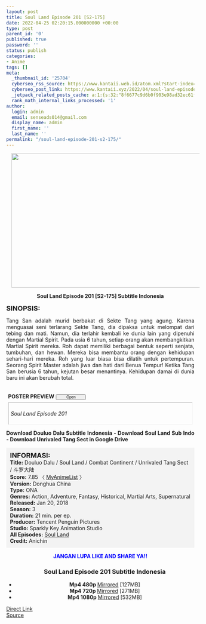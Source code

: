 ```yaml
---
layout: post
title: Soul Land Episode 201 [S2-175]
date: 2022-04-25 02:20:15.000000000 +00:00
type: post
parent_id: '0'
published: true
password: ''
status: publish
categories:
- Anime
tags: []
meta:
  _thumbnail_id: '25704'
  cyberseo_rss_source: https://www.kantaii.web.id/atom.xml?start-index=1&max-results=150
  cyberseo_post_link: https://www.kantaii.xyz/2022/04/soul-land-episode-201-s2-175.html
  _jetpack_related_posts_cache: a:1:{s:32:"8f6677c9d6b0f903e98ad32ec61f8deb";a:2:{s:7:"expires";i:1651010593;s:7:"payload";a:3:{i:0;a:1:{s:2:"id";i:24564;}i:1;a:1:{s:2:"id";i:23442;}i:2;a:1:{s:2:"id";i:24277;}}}}
  rank_math_internal_links_processed: '1'
author:
  login: admin
  email: senseads014@gmail.com
  display_name: admin
  first_name: ''
  last_name: ''
permalink: "/soul-land-episode-201-s2-175/"
---
```

<div class="separator" style="clear: both; text-align: center;"><a href="https://blogger.googleusercontent.com/img/b/R29vZ2xl/AVvXsEjG-cwEz8lKC581_dfquIZ5_KG9Rzo8NYCWMldrL9m-fBvcQarZHOe9DY3o_P7TuNAktg4pTL5Jd7UFWnU8T_-VCQoeChNadPUrpnFAvC8CiEBo22XBagTbrussCWsNiV-SdCGuaIK0h9FPQI3DmzbZ1oVWrrcANmv0q0rDdO-OfdaW0x4CEjaPg-WO/s1365/Soul%20Land%20201%20a.jpg" style="margin-left: 1em; margin-right: 1em;"><img border="0" data-original-height="767" data-original-width="1365" height="360" src="{{ site.baseurl }}/assets/2022/04/Soul%20Land%20201%20a.jpg" width="640" /></a></div>
<p>
<div style="text-align: center;"><b>Soul Land Episode 201 [S2-175] Subtitle Indonesia</b></p>
</div>
<p><b><span style="font-size: large;">SINOPSIS:</span></b>
<div style="text-align: justify;">Tang San adalah murid berbakat di Sekte Tang yang agung. Karena menguasai seni terlarang Sekte Tang, dia dipaksa untuk melompat dari tebing dan mati. Namun, dia terlahir kembali ke dunia lain yang dipenuhi dengan Martial Spirit. Pada usia 6 tahun, setiap orang akan membangkitkan Martial Spirit mereka. Roh dapat memiliki berbagai bentuk seperti senjata, tumbuhan, dan hewan. Mereka bisa membantu orang dengan kehidupan sehari-hari mereka. Roh yang luar biasa bisa dilatih untuk pertempuran. Seorang Spirit Master adalah jiwa dan hati dari Benua Tempur! Ketika Tang San berusia 6 tahun, kejutan besar menantinya. Kehidupan damai di dunia baru ini akan berubah total.</p>
<p><a name="more"></a>
<div>
<div style="margin: 5px;">
<div class="smallfont" style="margin-bottom: 2px;"><span style="font-weight: bold;"><br />POSTER PREVIEW</span><input onclick="if (this.parentNode.parentNode.getElementsByTagName('div')[1].getElementsByTagName('div')[0].style.display != '') { this.parentNode.parentNode.getElementsByTagName('div')[1].getElementsByTagName('div')[0].style.display = ''; this.innerText = ''; this.value = ' Close..'; } else { this.parentNode.parentNode.getElementsByTagName('div')[1].getElementsByTagName('div')[0].style.display = 'none'; this.innerText = ''; this.value = ' Clik Here'; }" style="font-size: 10px; margin: 5px; padding: 0px; width: 80px;" type="button" value="Open" /></div>
<div class="alt2" style="border: 1px inset; margin: 0px; padding: 6px;">
<div style="display: none;">
<div class="separator" style="clear: both; text-align: center;"><a href="https://blogger.googleusercontent.com/img/b/R29vZ2xl/AVvXsEhc7fnhTJzYl_3ieBEvuU2Wa6FyIe5CZ5EjPwwgY25ZP5QWgmkaiBGlUP2e9hW1K42GofXdD2eRyhrzZb5ePWjsUscOI_BXDqLdyY6V-KiU4zGT6H-PK0dwDBAze4drRXOKO15dYND1ykqCW512U8r8ferNW-dLsah2YhhWWQlt_l5_pCMFAKj0KAug/s1365/Soul%20Land%20201%20b.jpg" style="margin-left: 1em; margin-right: 1em;"><img border="0" data-original-height="767" data-original-width="1365" height="360" src="{{ site.baseurl }}/assets/2022/04/Soul%20Land%20201%20b.jpg" width="640" /></a></div>
<p>
<div class="separator" style="clear: both; text-align: center;"><a href="https://blogger.googleusercontent.com/img/b/R29vZ2xl/AVvXsEjG-cwEz8lKC581_dfquIZ5_KG9Rzo8NYCWMldrL9m-fBvcQarZHOe9DY3o_P7TuNAktg4pTL5Jd7UFWnU8T_-VCQoeChNadPUrpnFAvC8CiEBo22XBagTbrussCWsNiV-SdCGuaIK0h9FPQI3DmzbZ1oVWrrcANmv0q0rDdO-OfdaW0x4CEjaPg-WO/s1365/Soul%20Land%20201%20a.jpg" style="margin-left: 1em; margin-right: 1em;"><img border="0" data-original-height="767" data-original-width="1365" height="360" src="{{ site.baseurl }}/assets/2022/04/Soul%20Land%20201%20a.jpg" width="640" /></a></div>
</div>
<p><i>Soul Land Episode 201</i></div>
</div>
</div>
<p> <b>Download Douluo Dalu Subtitle Indonesia - Download Soul Land Sub Indo - Download Unrivaled Tang Sect in Google Drive</b></div>
<p>
<div style="background-color: #f3f3f3; padding: 10px; text-align: left;"><b><span style="font-size: large;">INFORMASI:</span></b><br /><b>Title:</b> Douluo Dalu / Soul Land / Combat Continent / Unrivaled Tang Sect / 斗罗大陆<br /><b>Score:</b> 7.85 〈 <a href="https://myanimelist.net/anime/37150/Douluo_Dalu" target="_blank" rel="noopener">MyAnimeList</a> 〉<br /><b>Version:</b> Donghua China<br /><b>Type:</b> ONA<br /><b>Genres:</b> Action, Adventure, Fantasy, Historical, Martial Arts, Supernatural<br /><b>Released:</b> Jan 20, 2018<br /><b>Season:</b> 3<br /><b>Duration:</b> 21 min. per ep.<br /><b>Producer:</b> Tencent Penguin Pictures<br /><b>Studio:</b> Sparkly Key Animation Studio<br /><b>All Episodes:</b> <a href="https://www.kantaii.xyz/2018/02/soul-land-douluo-dalu.html" target="_blank" rel="noopener">Soul Land</a><br /><b>Credit:</b> Anichin</div>
<p>
<div style="text-align: center;"><b><span style="color: blue;">JANGAN LUPA LIKE AND SHARE YA!!</span></b>
<div class="dl">
<ul />
<h3 style="text-align: center;">Soul Land Episode 201 Subtitle Indonesia</h3>
<li style="text-align: center;"><b>Mp4 480p </b><a href="https://semawur.com/L3IVQdznm" target="_blank" rel="noopener">Mirrored</a> [127MB]</li>
<li style="text-align: center;"><b>Mp4 720p </b><a href="https://semawur.com/A7MwAZb2yAXH" target="_blank" rel="noopener">Mirrored</a> [271MB]</li>
<li style="text-align: center;"><b>Mp4 1080p </b><a href="https://semawur.com/mKxy" target="_blank" rel="noopener">Mirrored</a> [532MB]</li>
</div></div>
<link rel="stylesheet" href="https://cdnjs.cloudflare.com/ajax/libs/font-awesome/4.7.0/css/font-awesome.min.css" />
<div class="divbtn"> <a href="https://handymansurrender.com/fihup8buzv?key=94550f7ce39444073321dde3b8782f97" class="btn"><i class="fa fa-download"></i> Direct Link</a> <br /><a href="https://www.kantaii.xyz/2022/04/soul-land-episode-201-s2-175.html">Source</a> </div>
